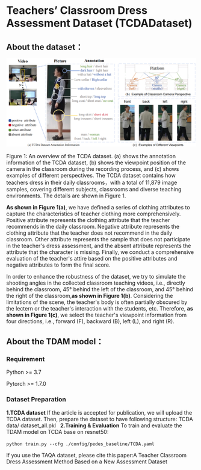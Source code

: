 # Teachers’ Classroom Dress Assessment Dataset (TCDADataset)

## About the dataset：
![image](https://github.com/aaauthors/TCDADataset/blob/main/TDAM/fig/TCDA.png)

Figure 1: An overview of the TCDA dataset. (a) shows the annotation information of the TCDA
dataset, (b) shows the viewpoint position of the camera in the classroom during the recording
process, and (c) shows examples of different perspectives.
The TCDA dataset contains how teachers dress in their daily classrooms，with a total of 11,879 image samples, covering different subjects, classrooms and diverse teaching environments. The details are shown in Figure 1.

  **As shown in Figure 1(a)**, we have defined a series of clothing attributes to capture the characteristics of teacher clothing more comprehensively. Positive attribute represents the clothing attribute that the teacher recommends in the daily classroom. Negative attribute represents the
clothing attribute that the teacher does not recommend in the daily classroom. Other attribute
represents the sample that does not participate in the teacher's dress assessment, and the absent
attribute represents the attribute that the character is missing. Finally, we conduct a comprehensive
evaluation of the teacher's attire based on the positive attributes and negative attributes to form the
final score. 

  In order to enhance the robustness of the dataset, we try to simulate the shooting angles in the
collected classroom teaching videos, i.e., directly behind the classroom, 45° behind the left of the
classroom, and 45° behind the right of the classroom,**as shown in Figure 1(b)**. Considering the
limitations of the scene, the teacher's body is often partially obscured by the lectern or the
teacher's interaction with the students, etc. Therefore, **as shown in Figure 1(c)**, we select the
teacher's viewpoint information from four directions, i.e., forward (F), backward (B), left (L), and
right (R).

## About the TDAM model：
### Requirement

Python >= 3.7

Pytorch >= 1.7.0
 
### Dataset Preparation

**1.TCDA dataset**
If the article is accepted for publication, we will upload the TCDA dataset. Then, prepare the dataset to have following structure:
TCDA
data/
dataset_all.pkl
 
**2.Training & Evaluation**
To train and evaluate the TDAM model on TCDA base on resnet50:

` python train.py --cfg ./config/pedes_baseline/TCDA.yaml `

If you use the TAQA dataset, please cite this paper:A Teacher Classroom Dress Assessment Method Based on a New Assessment Dataset
